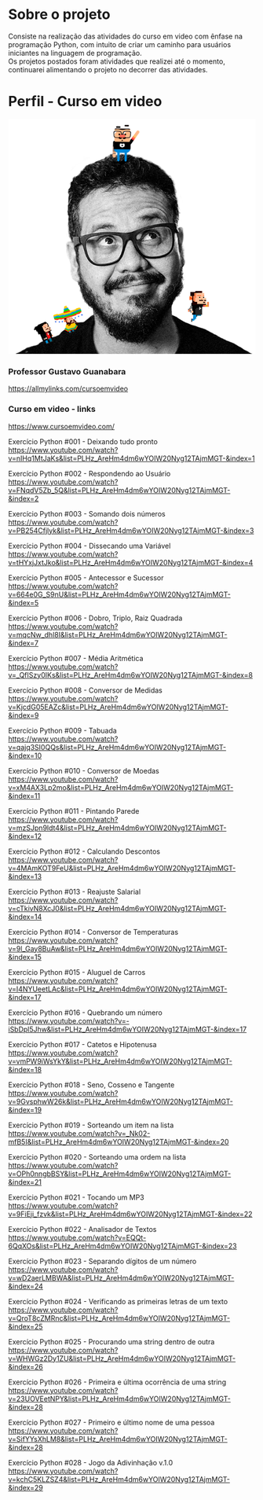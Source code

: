 

# Sobre o projeto

<p>Consiste na realização das atividades do curso em video com ênfase na programação Python,
com intuito de criar um caminho para usuários iniciantes na linguagem de programação.<br/>
Os projetos postados foram atividades que realizei até o momento, 
continuarei alimentando o projeto no decorrer das atividades.
</P>

# Perfil - Curso em video 
<div align="center">
    <img src="guana.png" alt="Gustavo Guanabara"/>
</div>

### Professor Gustavo Guanabara
https://allmylinks.com/cursoemvideo

### Curso em video - links
https://www.cursoemvideo.com/

Exercício Python #001 - Deixando tudo pronto<br/>
https://www.youtube.com/watch?v=nIHq1MtJaKs&list=PLHz_AreHm4dm6wYOIW20Nyg12TAjmMGT-&index=1

Exercício Python #002 - Respondendo ao Usuário<br/>
https://www.youtube.com/watch?v=FNqdV5Zb_5Q&list=PLHz_AreHm4dm6wYOIW20Nyg12TAjmMGT-&index=2

Exercício Python #003 - Somando dois números<br/>
https://www.youtube.com/watch?v=PB254Cfjlyk&list=PLHz_AreHm4dm6wYOIW20Nyg12TAjmMGT-&index=3

Exercício Python #004 - Dissecando uma Variável<br/>
https://www.youtube.com/watch?v=tHYxjJxtJko&list=PLHz_AreHm4dm6wYOIW20Nyg12TAjmMGT-&index=4

Exercício Python #005 - Antecessor e Sucessor<br/>
https://www.youtube.com/watch?v=664e0G_S9nU&list=PLHz_AreHm4dm6wYOIW20Nyg12TAjmMGT-&index=5

Exercício Python #006 - Dobro, Triplo, Raiz Quadrada<br/>
https://www.youtube.com/watch?v=mqcNw_dhl8I&list=PLHz_AreHm4dm6wYOIW20Nyg12TAjmMGT-&index=7

Exercício Python #007 - Média Aritmética<br/>
https://www.youtube.com/watch?v=_QfISzy0IKs&list=PLHz_AreHm4dm6wYOIW20Nyg12TAjmMGT-&index=8

Exercício Python #008 - Conversor de Medidas<br/>
https://www.youtube.com/watch?v=KjcdG05EAZc&list=PLHz_AreHm4dm6wYOIW20Nyg12TAjmMGT-&index=9

Exercício Python #009 - Tabuada<br/>
https://www.youtube.com/watch?v=qajq3SI0QQs&list=PLHz_AreHm4dm6wYOIW20Nyg12TAjmMGT-&index=10

Exercício Python #010 - Conversor de Moedas<br/>
https://www.youtube.com/watch?v=xM4AX3Lp2mo&list=PLHz_AreHm4dm6wYOIW20Nyg12TAjmMGT-&index=11

Exercício Python #011 - Pintando Parede<br/>
https://www.youtube.com/watch?v=mzSJpn9ldt4&list=PLHz_AreHm4dm6wYOIW20Nyg12TAjmMGT-&index=12

Exercício Python #012 - Calculando Descontos<br/>
https://www.youtube.com/watch?v=4MAmKOT9FeU&list=PLHz_AreHm4dm6wYOIW20Nyg12TAjmMGT-&index=13

Exercício Python #013 - Reajuste Salarial<br/>
https://www.youtube.com/watch?v=cTkivN8XcJ0&list=PLHz_AreHm4dm6wYOIW20Nyg12TAjmMGT-&index=14

Exercício Python #014 - Conversor de Temperaturas<br/>
https://www.youtube.com/watch?v=9l_Gay8BuAw&list=PLHz_AreHm4dm6wYOIW20Nyg12TAjmMGT-&index=15

Exercício Python #015 - Aluguel de Carros<br/>
https://www.youtube.com/watch?v=I4NYUeetLAc&list=PLHz_AreHm4dm6wYOIW20Nyg12TAjmMGT-&index=17

Exercício Python #016 - Quebrando um número<br/>
https://www.youtube.com/watch?v=-iSbDpl5Jhw&list=PLHz_AreHm4dm6wYOIW20Nyg12TAjmMGT-&index=17

Exercício Python #017 - Catetos e Hipotenusa<br/>
https://www.youtube.com/watch?v=vmPW9iWsYkY&list=PLHz_AreHm4dm6wYOIW20Nyg12TAjmMGT-&index=18

Exercício Python #018 - Seno, Cosseno e Tangente<br/>
https://www.youtube.com/watch?v=9GvsphwW26k&list=PLHz_AreHm4dm6wYOIW20Nyg12TAjmMGT-&index=19

Exercício Python #019 - Sorteando um item na lista<br/>
https://www.youtube.com/watch?v=_Nk02-mfB5I&list=PLHz_AreHm4dm6wYOIW20Nyg12TAjmMGT-&index=20

Exercício Python #020 - Sorteando uma ordem na lista<br/>
https://www.youtube.com/watch?v=OPh0nngbBSY&list=PLHz_AreHm4dm6wYOIW20Nyg12TAjmMGT-&index=21

Exercício Python #021 - Tocando um MP3<br/>
https://www.youtube.com/watch?v=9FiEji_fzvk&list=PLHz_AreHm4dm6wYOIW20Nyg12TAjmMGT-&index=22

Exercício Python #022 - Analisador de Textos<br/>
https://www.youtube.com/watch?v=EQQt-6QqXOs&list=PLHz_AreHm4dm6wYOIW20Nyg12TAjmMGT-&index=23

Exercício Python #023 - Separando dígitos de um número<br/>
https://www.youtube.com/watch?v=wD2aerLMBWA&list=PLHz_AreHm4dm6wYOIW20Nyg12TAjmMGT-&index=24

Exercício Python #024 - Verificando as primeiras letras de um texto<br/>
https://www.youtube.com/watch?v=QroT8cZMRnc&list=PLHz_AreHm4dm6wYOIW20Nyg12TAjmMGT-&index=25

Exercício Python #025 - Procurando uma string dentro de outra<br/>
https://www.youtube.com/watch?v=WHWGz2Dy1ZU&list=PLHz_AreHm4dm6wYOIW20Nyg12TAjmMGT-&index=26

Exercício Python #026 - Primeira e última ocorrência de uma string
https://www.youtube.com/watch?v=23UOVEetNPY&list=PLHz_AreHm4dm6wYOIW20Nyg12TAjmMGT-&index=28

Exercício Python #027 - Primeiro e último nome de uma pessoa
https://www.youtube.com/watch?v=SifYYsXhLM8&list=PLHz_AreHm4dm6wYOIW20Nyg12TAjmMGT-&index=28

Exercício Python #028 - Jogo da Adivinhação v.1.0
https://www.youtube.com/watch?v=kchC5KLZSZ4&list=PLHz_AreHm4dm6wYOIW20Nyg12TAjmMGT-&index=29